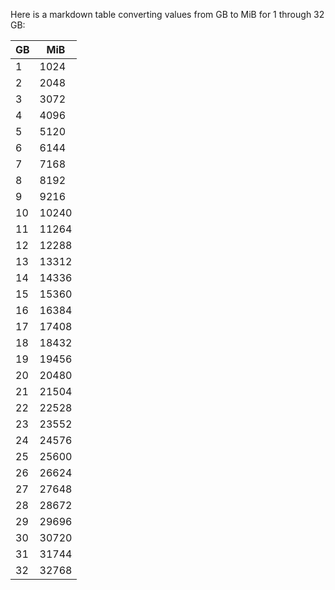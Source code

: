 Here is a markdown table converting values from GB to MiB for 1 through 32 GB:

| GB  | MiB   |
| --- | ----- |
| 1   | 1024  |
| 2   | 2048  |
| 3   | 3072  |
| 4   | 4096  |
| 5   | 5120  |
| 6   | 6144  |
| 7   | 7168  |
| 8   | 8192  |
| 9   | 9216  |
| 10  | 10240 |
| 11  | 11264 |
| 12  | 12288 |
| 13  | 13312 |
| 14  | 14336 |
| 15  | 15360 |
| 16  | 16384 |
| 17  | 17408 |
| 18  | 18432 |
| 19  | 19456 |
| 20  | 20480 |
| 21  | 21504 |
| 22  | 22528 |
| 23  | 23552 |
| 24  | 24576 |
| 25  | 25600 |
| 26  | 26624 |
| 27  | 27648 |
| 28  | 28672 |
| 29  | 29696 |
| 30  | 30720 |
| 31  | 31744 |
| 32  | 32768 |
